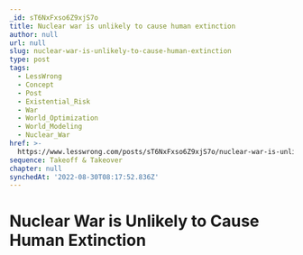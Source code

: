 ```yaml
---
_id: sT6NxFxso6Z9xjS7o
title: Nuclear war is unlikely to cause human extinction
author: null
url: null
slug: nuclear-war-is-unlikely-to-cause-human-extinction
type: post
tags:
  - LessWrong
  - Concept
  - Post
  - Existential_Risk
  - War
  - World_Optimization
  - World_Modeling
  - Nuclear_War
href: >-
  https://www.lesswrong.com/posts/sT6NxFxso6Z9xjS7o/nuclear-war-is-unlikely-to-cause-human-extinction
sequence: Takeoff & Takeover
chapter: null
synchedAt: '2022-08-30T08:17:52.836Z'
---
```


# Nuclear War is Unlikely to Cause Human Extinction
